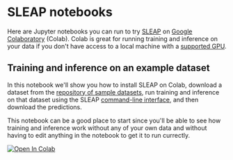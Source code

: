 # SLEAP notebooks

Here are Jupyter notebooks you can run to try [SLEAP](https://github.com/murthylab/sleap) on [Google Colaboratory](https://colab.research.google.com) (Colab). Colab is great for running training and inference on your data if you don't have access to a local machine with a [supported GPU](https://sleap.ai/guides/installation.html#gpu-support).

## Training and inference on an example dataset

In this notebook we'll show you how to install SLEAP on Colab, download a dataset from the [repository of sample datasets](https://github.com/murthylab/sleap-datasets), run training and inference on that dataset using the SLEAP [command-line interface](https://sleap.ai/guides/reference.html#command-line-interfaces), and then download the predictions.

This notebook can be a good place to start since you'll be able to see how training and inference work without any of your own data and without having to edit anything in the notebook to get it to run currectly.

<a href="https://colab.research.google.com/github/ntabris/sleap-notebooks/blob/master/Training_and_inference_on_an_example_dataset.ipynb" target="_blank"><img src="https://colab.research.google.com/assets/colab-badge.svg" alt="Open In Colab"/>
